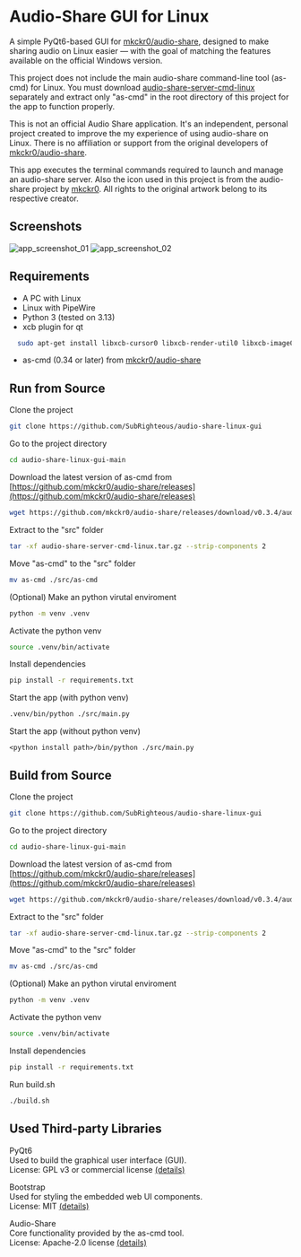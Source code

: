 # Audio-Share GUI for Linux


A simple PyQt6-based GUI for [mkckr0/audio-share](https://github.com/mkckr0/audio-share), designed to make sharing audio on Linux easier — with the goal of matching the features available on the official Windows version. 

This project does not include the main audio-share command-line tool (as-cmd) for Linux.
You must download [audio-share-server-cmd-linux](https://github.com/mkckr0/audio-share/releases) separately and extract only "as-cmd" in the root directory of this project for the app to function properly.

This is not an official Audio Share application.
It's an independent, personal project created to improve the my experience of using audio-share on Linux.
There is no affiliation or support from the original developers of [mkckr0/audio-share](https://github.com/mkckr0/audio-share).

This app executes the terminal commands required to launch and manage an audio-share server. Also the icon used in this project is from the audio-share project by [mkckr0](https://github.com/mkckr0).
All rights to the original artwork belong to its respective creator.

## Screenshots

![app_screenshot_01](https://github.com/user-attachments/assets/4bb75056-9db3-45f0-b8b8-9307df94ae4a)
![app_screenshot_02](https://github.com/user-attachments/assets/04e6852e-6300-45d4-8eb1-8a25fdbe2a3e)

## Requirements
* A PC with Linux
* Linux with PipeWire
* Python 3 (tested on 3.13)
* xcb plugin for qt
```bash
  sudo apt-get install libxcb-cursor0 libxcb-render-util0 libxcb-image0 libxcb-keysyms1 libxcb-icccm4
```
* as-cmd (0.34 or later) from [mkckr0/audio-share](https://github.com/mkckr0/audio-share/releases)

## Run from Source

Clone the project

```bash
git clone https://github.com/SubRighteous/audio-share-linux-gui
```

Go to the project directory

```bash
cd audio-share-linux-gui-main
```

Download the latest version of as-cmd from [https://github.com/mkckr0/audio-share/releases](https://github.com/mkckr0/audio-share/releases)
```bash
wget https://github.com/mkckr0/audio-share/releases/download/v0.3.4/audio-share-server-cmd-linux.tar.gz
```

Extract to the "src" folder
```bash
tar -xf audio-share-server-cmd-linux.tar.gz --strip-components 2
```

Move "as-cmd" to the "src" folder
```bash
mv as-cmd ./src/as-cmd
```

(Optional) Make an python virutal enviroment
```bash
python -m venv .venv
```
Activate the python venv
```bash
source .venv/bin/activate
```
Install dependencies

```bash
pip install -r requirements.txt
```

Start the app (with python venv)

```bash
.venv/bin/python ./src/main.py
```

Start the app (without python venv)
```
<python install path>/bin/python ./src/main.py
```
## Build from Source
Clone the project

```bash
git clone https://github.com/SubRighteous/audio-share-linux-gui
```

Go to the project directory

```bash
cd audio-share-linux-gui-main
```

Download the latest version of as-cmd from [https://github.com/mkckr0/audio-share/releases](https://github.com/mkckr0/audio-share/releases)
```bash
wget https://github.com/mkckr0/audio-share/releases/download/v0.3.4/audio-share-server-cmd-linux.tar.gz
```

Extract to the "src" folder
```bash
tar -xf audio-share-server-cmd-linux.tar.gz --strip-components 2
```

Move "as-cmd" to the "src" folder
```bash
mv as-cmd ./src/as-cmd
```

(Optional) Make an python virutal enviroment
```bash
python -m venv .venv
```
Activate the python venv
```bash
source .venv/bin/activate
```
Install dependencies

```bash
pip install -r requirements.txt
```

Run build.sh
```bash
./build.sh
```

## Used Third-party Libraries

PyQt6\
Used to build the graphical user interface (GUI).\
License: GPL v3 or commercial license [(details)](https://www.riverbankcomputing.com/commercial/license-faq)

Bootstrap\
Used for styling the embedded web UI components.\
License: MIT [(details)](https://github.com/twbs/bootstrap/blob/main/LICENSE)

Audio-Share\
Core functionality provided by the as-cmd tool.\
License: Apache-2.0 license [(details)](https://github.com/mkckr0/audio-share/blob/main/LICENSE)
